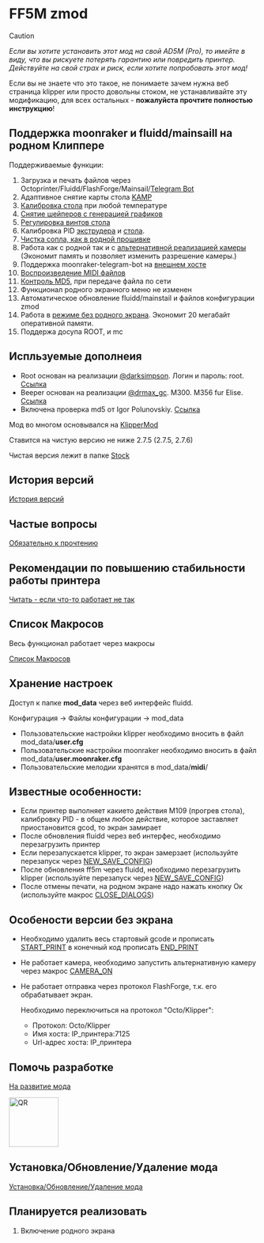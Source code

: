 # FF5M zmod

> [!CAUTION]
> *Если вы хотите установить этот мод на свой AD5M (Pro), то имейте в виду, что вы рискуете потерять гарантию или повредить принтер. Действуйте на свой страх и риск, если хотите попробовать этот мод!*
> 
> Если вы не знаете что это такое, не понимаете зачем нужна веб страница klipper или просто довольны стоком, не устанавливайте эту модификацию, для всех остальных - **пожалуйста прочтите полностью инструкцию**! 

## Поддержка moonraker и fluidd/mainsaill на родном Клиппере
Поддерживаемые функции:
1. Загрузка и печать файлов через Octoprinter/Fluidd/FlashForge/Mainsail/[Telegram Bot](https://github.com/ghzserg/zmod/wiki/Macros#telegram-bot)
2. Адаптивное снятие карты стола [KAMP](https://github.com/ghzserg/zmod/wiki/Macros#kamp)
3. [Калибровка стола](https://github.com/ghzserg/zmod/wiki/Macros#auto_full_bed_level) при любой температуре
4. [Снятие шейперов c генерацией графиков](https://github.com/ghzserg/zmod/wiki/Macros#zshaper)
5. [Регулировка винтов стола](https://github.com/ghzserg/zmod/wiki/Macros#bed_level_screws_tune)
6. Калибровка PID [экструдера](https://github.com/ghzserg/zmod/wiki/Macros#pid_tune_extruder) и [стола](https://github.com/ghzserg/zmod/wiki/Macros#pid_tune_bed).
7. [Чистка сопла, как в родной прошивке](https://github.com/ghzserg/zmod/wiki/Macros#clear_noize)
8. Работа как с родной так и с [альтернативной реализацией камеры](https://github.com/ghzserg/zmod/wiki/Macros#camera_on) (Экономит память и позволяет изменить разрешение камеры.)
9. Поддержка moonraker-telegram-bot на [внешнем хосте](https://github.com/ghzserg/zmod/wiki/Macros#telegram-bot)
10. [Воспроизведение MIDI файлов](https://github.com/ghzserg/zmod/wiki/Macros#play_midi)
11. [Контроль MD5](https://github.com/ghzserg/zmod/wiki/Macros#check_md5), при передаче файла по сети 
12. Функционал родного экранного меню не изменен
13. Автоматическое обновление fluidd/mainstail и файлов конфигурации zmod
14. Работа в [режиме без родного экрана](https://github.com/ghzserg/zmod/wiki/Macros#display_off). Экономит 20 мегабайт оперативной памяти.
15. Поддержа досупа ROOT, и mc

## Испльзуемые дополнеия

- Root основан на реализации [@darksimpson](https://t.me/darksimpson). Логин и пароль: root. [Ссылка](https://t.me/c/2000598629/12695/186253)
- Beeper основан на реализации [@drmax_gc](https://t.me/drmax_gc). M300. M356 fur Elise. [Ссылка](https://t.me/FF_5M_5M_Pro/1/333800)
- Включена проверка md5 от Igor Polunovskiy. [Ссылка](https://t.me/FF_5M_5M_Pro/12695/272417)

Мод во многом основывался на [KlipperMod](https://github.com/xblax/flashforge_ad5m_klipper_mod/)

Ставится на чистую версию не ниже 2.7.5 (2.7.5, 2.7.6)

Чистая версия лежит в папке [Stock](https://github.com/ghzserg/zmod/tree/main/Stock)

## История версий
[История версий](https://github.com/ghzserg/zmod/wiki/Changelog)

## Частые вопросы

[Обязательно к прочтению](https://github.com/ghzserg/zmod/wiki/FAQ)

## Рекомендации по повышению стабильности работы принтера

[Читать - если что-то работает не так](https://github.com/ghzserg/zmod/wiki/Recomendations)

## Список Макросов

Весь функционал работает через макросы

[Список Макросов](https://github.com/ghzserg/zmod/wiki/Macros)

## Хранение настроек
Доступ к папке **mod_data** через веб интерфейс fluidd. 

Конфигурация -> Файлы конфигурации -> mod_data

- Пользовательские настройки klipper необходимо вносить в файл mod_data/**user.cfg**
- Пользовательские настройки moonraker необходимо вносить в файл mod_data/**user.moonraker.cfg**
- Пользовательские мелодии хранятся в mod_data/**midi**/

## Известные особенности:
- Если принтер выполняет какието действия M109 (прогрев стола), калибровку PID - в общем любое  действие, которое заставляет приостановится gcod, то экран замирает
- После обновления fluidd через веб интерфес, необходимо перезагрузить принтер
- Если перезапускается klipper, то экран замерзает (используйте перезапуск через [NEW_SAVE_CONFIG](https://github.com/ghzserg/zmod/wiki/Macros#new_save_config))
- После обновления ff5m через fluidd, необходимо перезагрузить klipper (используйте перезапуск через [NEW_SAVE_CONFIG](https://github.com/ghzserg/zmod/wiki/Macros#new_save_config))
- После отмены печати, на родном экране надо нажать кнопку Ок (используйте макрос [CLOSE_DIALOGS](https://github.com/ghzserg/zmod/wiki/Macros#close_dialogs))

## Особености версии без экрана
- Необходимо удалить весь стартовый gcode и прописать [START_PRINT](https://github.com/ghzserg/zmod/wiki/Macros#start_print) в конечный код прописать [END_PRINT](https://github.com/ghzserg/zmod/wiki/Macros#end_print)
- Не работает камера, необходимо запустить альтернативную камеру через макрос [CAMERA_ON](https://github.com/ghzserg/zmod/wiki/Macros#camera_on)
- Не работает отправка через протокол FlashForge, т.к. его обрабатывает экран.

  Необходимо переключиться на протокол "Octo/Klipper":
  - Протокол: Octo/Klipper
  - Имя хоста: IP_принтера:7125
  - Url-адрес хоста: IP_принтера
 
## Помочь разработке

[На развитие мода](https://www.donationalerts.com/r/zmod_ghzserg)

<a href="https://www.donationalerts.com/r/zmod_ghzserg"><img src="https://static.donationalerts.ru/uploads/qr/13330552/qr_d0475887437c29c22a92f0f724d444c1.png" width="100" alt="QR"></a>

## Установка/Обновление/Удаление мода

[Установка/Обновление/Удаление мода](https://github.com/ghzserg/zmod/wiki/Setup)



## Планируется реализовать

1. Включение родного экрана
